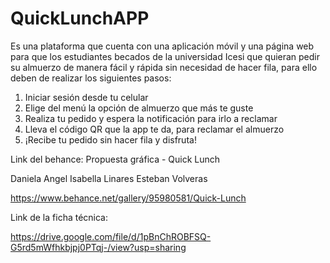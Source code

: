 # QuickLunchAPP

Es una plataforma que cuenta con una aplicación móvil y una página web para que los estudiantes becados de la universidad Icesi que quieran pedir su almuerzo de manera fácil y rápida sin necesidad de hacer fila, para ello deben de realizar los siguientes pasos:

1. Iniciar sesión desde tu celular 
2. Elige del menú la opción de almuerzo que más te guste
3. Realiza tu pedido y espera la notificación para irlo a reclamar
4. Lleva el código QR que la app te da, para reclamar el almuerzo 
5. ¡Recibe tu pedido sin hacer fila y disfruta!

Link del behance: Propuesta gráfica - Quick Lunch

Daniela Angel
Isabella Linares
Esteban Volveras

https://www.behance.net/gallery/95980581/Quick-Lunch


Link de la ficha técnica: 

https://drive.google.com/file/d/1pBnChROBFSQ-G5rd5mWfhkbjpj0PTqj-/view?usp=sharing
